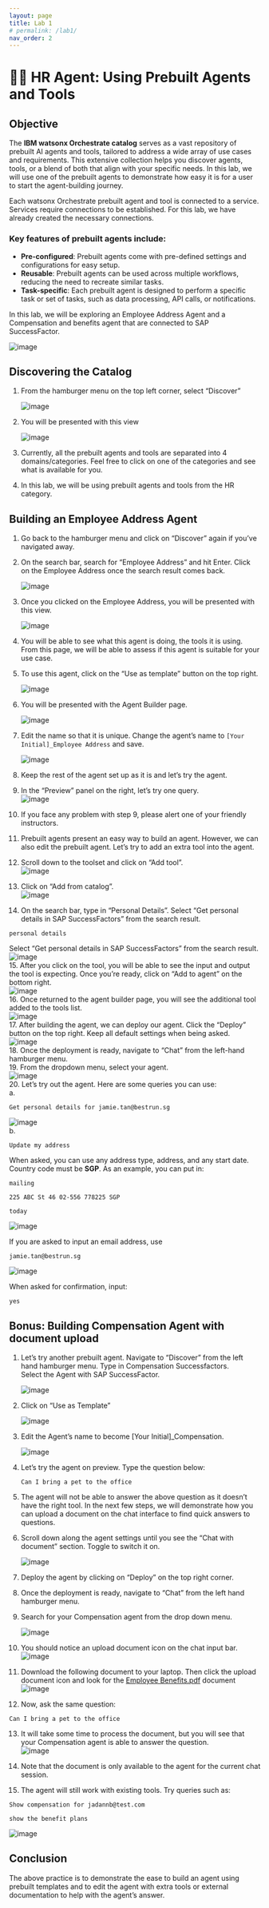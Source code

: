 ```yaml
---
layout: page
title: Lab 1
# permalink: /lab1/
nav_order: 2
---
```

# 🧑‍💼 HR Agent: Using Prebuilt Agents and Tools

## Objective

The **IBM watsonx Orchestrate catalog** serves as a vast repository of prebuilt AI agents and tools, tailored to address a wide array of use cases and requirements. This extensive collection helps you discover agents, tools, or a blend of both that align with your specific needs. In this lab, we will use one of the prebuilt agents to demonstrate how easy it is for a user to start the agent-building journey.

Each watsonx Orchestrate prebuilt agent and tool is connected to a service. Services require connections to be established. For this lab, we have already created the necessary connections.

### Key features of prebuilt agents include:
- **Pre-configured**: Prebuilt agents come with pre-defined settings and configurations for easy setup.  
- **Reusable**: Prebuilt agents can be used across multiple workflows, reducing the need to recreate similar tasks.  
- **Task-specific**: Each prebuilt agent is designed to perform a specific task or set of tasks, such as data processing, API calls, or notifications.  

In this lab, we will be exploring an Employee Address Agent and a Compensation and benefits agent that are connected to SAP SuccessFactor.

![image](./imgs/lab1/lab1-architecture.png)

## Discovering the Catalog

1.	From the hamburger menu on the top left corner, select “Discover”

    ![image](./imgs/lab1/step-1.png)
2.	You will be presented with this view

    ![image](./imgs/lab1/step-2.png)
3.	Currently, all the prebuilt agents and tools are separated into 4 domains/categories. Feel free to click on one of the categories and see what is available for you. 
4.	In this lab, we will be using prebuilt agents and tools from the HR category.

## Building an Employee Address Agent

1. Go back to the hamburger menu and click on “Discover” again if you’ve navigated away.  
2. On the search bar, search for “Employee Address” and hit Enter. Click on the Employee Address once the search result comes back.  

   ![image](./imgs/lab1/step-6.png)  

3. Once you clicked on the Employee Address, you will be presented with this view.  

   ![image](./imgs/lab1/step-7.png)  

4. You will be able to see what this agent is doing, the tools it is using. From this page, we will be able to assess if this agent is suitable for your use case.  
5. To use this agent, click on the “Use as template” button on the top right.  

   ![image](./imgs/lab1/step-9.png)  

6. You will be presented with the Agent Builder page.  

   ![image](./imgs/lab1/step-10.png)  

7. Edit the name so that it is unique. Change the agent’s name to `[Your Initial]_Employee Address` and save.  

   ![image](./imgs/lab1/step-11.png)  

8. Keep the rest of the agent set up as it is and let’s try the agent.  
9. In the “Preview” panel on the right, let’s try one query.  
   ![image](./imgs/lab1/step-13.png)  
10. If you face any problem with step 9, please alert one of your friendly instructors.  
11. Prebuilt agents present an easy way to build an agent. However, we can also edit the prebuilt agent. Let’s try to add an extra tool into the agent.  
12. Scroll down to the toolset and click on “Add tool”.  
   ![image](./imgs/lab1/step-16.png)  
13. Click on “Add from catalog”.  
   ![image](./imgs/lab1/step-17.png)  
14. On the search bar, type in “Personal Details”. Select “Get personal details in SAP SuccessFactors” from the search result.  
   ```
   personal details
   ```
 Select “Get personal details in SAP SuccessFactors” from the search result.  
   ![image](./imgs/lab1/step-18.png)  
15. After you click on the tool, you will be able to see the input and output the tool is expecting. Once you’re ready, click on “Add to agent” on the bottom right.  
   ![image](./imgs/lab1/step-19.png)  
16. Once returned to the agent builder page, you will see the additional tool added to the tools list.  
   ![image](./imgs/lab1/step-20.png)  
17. After building the agent, we can deploy our agent. Click the “Deploy” button on the top right. Keep all default settings when being asked.  
   ![image](./imgs/lab1/step-21.png)  
18. Once the deployment is ready, navigate to “Chat” from the left-hand hamburger menu.  
19. From the dropdown menu, select your agent.  
   ![image](./imgs/lab1/step-23.png)  
20. Let’s try out the agent. Here are some queries you can use:  
 a.  
 ```
 Get personal details for jamie.tan@bestrun.sg
 ```
   ![image](./imgs/lab1/step-24a.png)  
 b.  
 ```
 Update my address
 ```  
 When asked, you can use any address type, address, and any start date.  
 Country code must be **SGP**. As an example, you can put in:  
 ```
 mailing
 ```
 ```
 225 ABC St 46 02-556 778225 SGP
 ```
 ```
 today
 ```  

 ![image](./imgs/lab1/step-24b.png)  

 If you are asked to input an email address, use 
 ``` 
 jamie.tan@bestrun.sg  
 ```
 ![image](./imgs/lab1/step-24-b-2.png)  

 When asked for confirmation, input:  
 ```
 yes
 ```

## Bonus: Building Compensation Agent with document upload 

1. Let’s try another prebuilt agent. Navigate to “Discover” from the left hand hamburger menu. Type in Compensation Successfactors.  
   Select the Agent with SAP SuccessFactor.  

   ![image](./imgs/lab1/step-25.png)

2. Click on “Use as Template”  

   ![image](./imgs/lab1/step-26.png)

3. Edit the Agent’s name to become [Your Initial]_Compensation.  

   ![image](./imgs/lab1/step-27.png)
 
4. Let’s try the agent on preview. Type the question below:
   ```
   Can I bring a pet to the office
   ```
5. The agent will not be able to answer the above question as it doesn’t have the right tool. In the next few steps, we will demonstrate how you can upload a document on the chat interface to find quick answers to questions.

6. Scroll down along the agent settings until you see the “Chat with document” section. Toggle to switch it on.  

   ![image](./imgs/lab1/step-30.png)

7. Deploy the agent by clicking on “Deploy” on the top right corner.

8. Once the deployment is ready, navigate to “Chat” from the left hand hamburger menu.

9. Search for your Compensation agent from the drop down menu.  

   ![image](./imgs/lab1/step-33.png)

10. You should notice an upload document icon on the chat input bar.  
   ![image](./imgs/lab1/step-34.png)

11. Download the following document to your laptop. Then click the upload document icon and look for the [Employee Benefits.pdf](./knowledge%20base/Employee-Benefits.pdf) document
   ![image](./imgs/lab1/step-35.png)

12. Now, ask the same question:
   ```
   Can I bring a pet to the office
   ```

13. It will take some time to process the document, but you will see that your Compensation agent is able to answer the question.  
   ![image](./imgs/lab1/step-37.png)

14. Note that the document is only available to the agent for the current chat session.

15. The agent will still work with existing tools. Try queries such as:
   ```
   Show compensation for jadannb@test.com
   ```
   ```
   show the benefit plans
   ```
   ![image](./imgs/lab1/step-39.png)

 

## **Conclusion**

The above practice is to demonstrate the ease to build an agent using prebuilt templates and to edit the agent with extra tools or external documentation to help with the agent’s answer.
